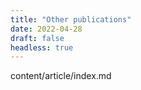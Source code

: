 ```yaml
---
title: "Other publications"
date: 2022-04-28
draft: false
headless: true
---
```

content/article/index.md
